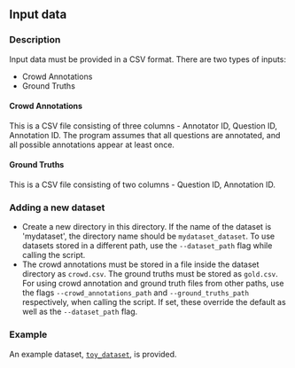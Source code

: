 ## Input data

### Description

Input data must be provided in a CSV format. There are two types of inputs:
* Crowd Annotations
* Ground Truths

#### Crowd Annotations
This is a CSV file consisting of three columns - Annotator ID, Question ID, Annotation ID. The program assumes that all questions are annotated, and all possible annotations appear at least once.

#### Ground Truths
This is a CSV file consisting of two columns - Question ID, Annotation ID.

### Adding a new dataset
* Create a new directory in this directory. If the name of the dataset is 'mydataset', the directory name should be `mydataset_dataset`. To use datasets stored in a different path, use the `--dataset_path` flag while calling the script.
* The crowd annotations must be stored in a file inside the dataset directory as `crowd.csv`. The ground truths must be stored as `gold.csv`. For using crowd annotation and ground truth files from other paths, use the flags `--crowd_annotations_path` and `--ground_truths_path` respectively, when calling the script. If set, these override the default as well as the `--dataset_path` flag.

### Example
An example dataset, [`toy_dataset`](toy_dataset), is provided.